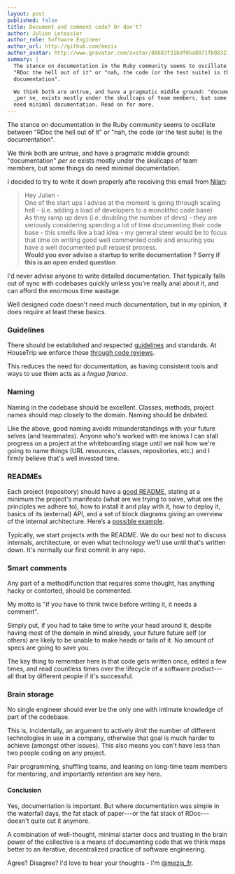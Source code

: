 ```yaml
---
layout: post
published: false
title: Document and comment code? Or don't?
author: Julien Letessier
author_role: Software Engineer
author_url: http://github.com/mezis
author_avatar: http://www.gravatar.com/avatar/88683f31bdf05a8071fb08327b3919cb
summary: |
  The stance on documentation in the Ruby community seems to oscillate between
  "RDoc the hell out of it" or "nah, the code (or the test suite) is the
  documentation".

  We think both are untrue, and have a pragmatic middle ground: "documentation"
  _per se_ exists mostly under the skullcaps of team members, but some things do
  need minimal documentation. Read on for more.
---
```


The stance on documentation in the Ruby community seems to oscillate between
"RDoc the hell out of it" or "nah, the code (or the test suite) is the
documentation".

We think both are untrue, and have a pragmatic middle ground: "documentation"
_per se_ exists mostly under the skullcaps of team members, but some things do
need minimal documentation. 

I decided to try to write it down properly afte receiving this email from
[Nilan](https://twitter.com/nilanp):

> Hey Julien - 
> <br/>
> One of the start ups I advise at the moment is going through scaling hell -
> (i.e. adding a load of developers to a monolithic code base)
> <br/>
> As they ramp up devs (i.e. doubling the number of devs) - they are seriously
> considering spending a lot of time documenting their code base - this smells
> like a bad idea - my general steer would be to focus that time on writing good
> well commented code and ensuring you have a well documented pull request
> process.
> <br/>
> **Would you ever advise a startup to write documentation ?  Sorry if this is an
> open ended question**

I'd never advise anyone to write detailed documentation. That typically falls
out of sync with codebases quickly unless you're really anal about it, and can
afford the enormous time wastage.

Well designed code doesn't need much documentation, but in my opinion, it does
require at least these basics.


### Guidelines

There should be established and respected
[guidelines](http://github.com/HouseTrip/guidelines) and standards. At HouseTrip
we enforce those [through code
reviews](http://dev.housetrip.com/2014/01/22/deal-with-pull-requests-faster-and-easier-with-trailer/).

This reduces the need for documentation, as having consistent tools and ways to
use them acts as a _lingua franca_.


### Naming

Naming in the codebase should be excellent. Classes, methods, project names
should map closely to the domain. Naming should be debated.

Like the above, good naming avoids misunderstandings with your future selves
(and teammates). Anyone who's worked with me knows I can stall progress on a
project at the whiteboarding stage until we nail how we're going to name things
(URL resources, classes, repositories, etc.) and I firmly believe that's well
invested time.


### READMEs

Each project (repository) should have a [good
README](http://dev.housetrip.com/2013/11/29/good-readmes/), stating at a minimum
the project's manifesto (what are we trying to solve, what are the principles we
adhere to), how to install it and play with it, how to deploy it, basics of its
(external) API, and a set of block diagrams giving an overview of the internal
architecture. Here’s a [possible
example](https://github.com/HouseTrip/routemaster).

Typically, we start projects with the README. We do our best not to discuss
internals, architecture, or even what technology we'll use until that's written
down. It's normally our first commit in any repo.


### Smart comments

Any part of a method/function that requires some thought, has anything hacky or
contorted, should be commented.

My motto is "if you have to think twice before writing it, it needs a comment".

Simply put, if you had to take time to write your head around it, despite having
most of the domain in mind already, your future future self (or others) are
likely to be unable to make heads or tails of it. No amount of specs are going
to save you.

The key thing to remember here is that code gets written once, edited a few
times, and read countless times over the lifecycle of a software product---all
that by different people if it's successful.


### Brain storage

No single engineer should ever be the only one with intimate knowledge of part
of the codebase.

This is, incidentally, an argument to actively _limit_ the number of different
technologies in use in a company, otherwise that goal is much harder to achieve
(amongst other issues). This also means you can't have less than two people
coding on any project.

Pair programming, shuffling teams, and leaning on long-time team members for
mentoring, and importantly retention are key here.


#### Conclusion

Yes, documentation is important. But where documentation was simple in the
waterfall days, the fat stack of paper---or the fat stack of RDoc---doesn't
quite cut it anymore.

A combination of well-thought, minimal starter docs and trusting in the brain
power of the collective is a means of documenting code that we think maps better
to an iterative, decentralized practice of software engineering.


Agree? Disagree? I'd love to hear your thoughts - I'm
[@mezis_fr](https://twitter.com/mezis_fr).


